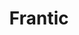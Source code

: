 ---
title: "Frantic"
year: 1988
rating: 3
stars: "★★★"
rewatched: true
permalink: "frantic"
watched_on: 2022-02-13
---